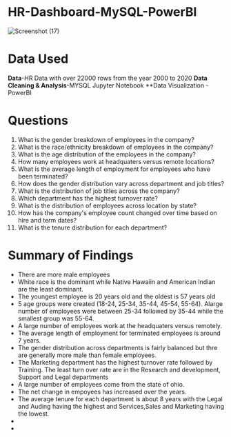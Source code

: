 # HR-Dashboard-MySQL-PowerBI
![Screenshot (17)](https://github.com/user-attachments/assets/45303e35-7381-434e-9564-79201044f8b6)

# Data Used
**Data**-HR Data with over 22000 rows from the year 2000 to 2020
**Data Cleaning & Analysis**-MYSQL Jupyter Notebook
**Data Visualization -PowerBI

# Questions
1. What is the gender breakdown of employees in the company?
2. What is the race/ethnicity breakdown of employees in the company?
3. What is the age distribution of the employees in the company?
4. How many employees work at headquaters versus remote locations?
5. What is the average length of employment for employees who have been terminated?
6. How does the gender distribution vary across department and job titles?
7. What is the distribution of job titles across the company?
8. Which department has the highest turnover rate?
9. What is the distribution of employees across location by state?
10. How has the company's employee count changed over time based on hire and term dates?
11. What is the tenure distribution for each department?

# Summary of Findings
- There are more male employees
- White race is the dominant while Native Hawaiin and American Indian are the least dominant.
- The youngest employee is 20 years old and the oldest is 57 years old
- 5 age groups were created (18-24, 25-34, 35-44, 45-54, 55-64). Alarge number of employees were between 25-34 followed by 35-44 while the smallest group was 55-64.
- A large number of employees work at the headquaters versus remotely.
- The average length of employment for terminated employees is around 7 years.
- The gender distribution across departments is fairly balanced but thre are generally more male than female employees.
- The Marketing department has the highest turnover rate followed by Training. The least turn over rate are in the Research and development, Support and Legal departments
- A large number of employees come from the state of ohio.
- The net change in empoyees has increased over the years.
- The average tenure for each department is about 8 years with the Legal and Auding having the highest and Services,Sales and Marketing having the lowest.
- 
- 

